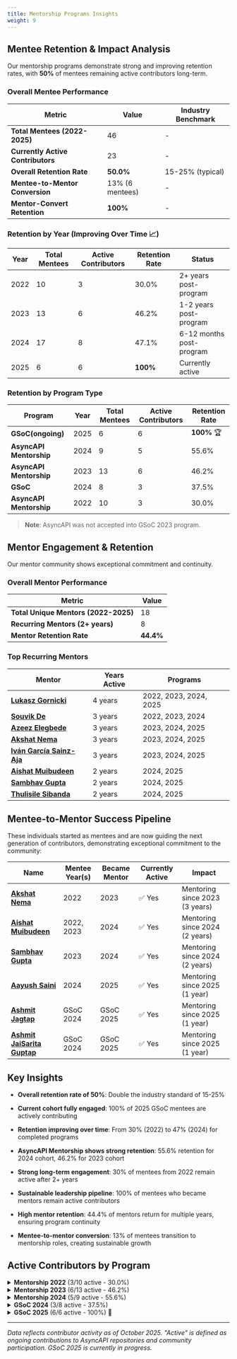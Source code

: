 ```yaml
---
title: Mentorship Programs Insights
weight: 9
---
```


## Mentee Retention & Impact Analysis

Our mentorship programs demonstrate strong and improving retention rates, with **50%** of mentees remaining active contributors long-term.

### Overall Mentee Performance

| Metric | Value | Industry Benchmark |
|--------|-------|-------------------|
| **Total Mentees (2022-2025)** | 46 | - |
| **Currently Active Contributors** | 23 | - |
| **Overall Retention Rate** | **50.0%** | 15-25% (typical) |
| **Mentee-to-Mentor Conversion** | 13% (6 mentees) | - |
| **Mentor-Convert Retention** | **100%** | - |

### Retention by Year (Improving Over Time 📈)

| Year | Total Mentees | Active Contributors | Retention Rate | Status |
|------|---------------|-------------------|----------------|--------|
| 2022 | 10 | 3 | 30.0% | 2+ years post-program |
| 2023 | 13 | 6 | 46.2% | 1-2 years post-program |
| 2024 | 17 | 8 | 47.1% | 6-12 months post-program |
| 2025 | 6 | 6 | **100%** | Currently active |

### Retention by Program Type

| Program | Year | Total Mentees | Active Contributors | Retention Rate |
|---------|------|---------------|-------------------|----------------|
| **GSoC(ongoing)** | 2025 | 6 | 6 | **100%** 🏆 |
| **AsyncAPI Mentorship** | 2024 | 9 | 5 | 55.6% |
| **AsyncAPI Mentorship** | 2023 | 13 | 6 | 46.2% |
| **GSoC** | 2024 | 8 | 3 | 37.5% |
| **AsyncAPI Mentorship** | 2022 | 10 | 3 | 30.0% |

> **Note**: AsyncAPI was not accepted into GSoC 2023 program.

## Mentor Engagement & Retention

Our mentor community shows exceptional commitment and continuity.

### Overall Mentor Performance

| Metric | Value |
|--------|-------|
| **Total Unique Mentors (2022-2025)** | 18 |
| **Recurring Mentors (2+ years)** | 8 |
| **Mentor Retention Rate** | **44.4%** |

### Top Recurring Mentors

| Mentor | Years Active | Programs |
|--------|-------------|----------|
| **[Lukasz Gornicki](https://github.com/derberg)** | 4 years | 2022, 2023, 2024, 2025 |
| **[Souvik De](https://github.com/souvikns)** | 3 years | 2022, 2023, 2024 |
| **[Azeez Elegbede](https://github.com/acethecreator)** | 3 years | 2023, 2024, 2025 |
| **[Akshat Nema](https://github.com/akshatnema)** | 3 years | 2023, 2024, 2025 |
| **[Iván García Sainz-Aja](https://github.com/ivangsa)** | 3 years | 2023, 2024, 2025 |
| **[Aishat Muibudeen](https://github.com/Mayaleeeee)** | 2 years | 2024, 2025 |
| **[Sambhav Gupta](https://github.com/sambhavgupta0705)** | 2 years | 2024, 2025 |
| **[Thulisile Sibanda](https://github.com/thulieblack)** | 2 years | 2024, 2025 |

## Mentee-to-Mentor Success Pipeline

These individuals started as mentees and are now guiding the next generation of contributors, demonstrating exceptional commitment to the community:

| Name | Mentee Year(s) | Became Mentor | Currently Active | Impact |
|------|---------------|---------------|------------------|--------|
| **[Akshat Nema](https://github.com/akshatnema)** | 2022 | 2023 | ✅ Yes | Mentoring since 2023 (3 years) |
| **[Aishat Muibudeen](https://github.com/Mayaleeeee)** | 2022, 2023 | 2024 | ✅ Yes | Mentoring since 2024 (2 years) |
| **[Sambhav Gupta](https://github.com/sambhavgupta0705)** | 2023 | 2024 | ✅ Yes | Mentoring since 2024 (2 years) |
| **[Aayush Saini](https://github.com/AayushSaini101)** | 2024 | 2025 | ✅ Yes | Mentoring since 2025 (1 year) |
| **[Ashmit Jagtap](https://github.com/ashmit-coder)** | GSoC 2024 | GSoC 2025 | ✅ Yes | Mentoring since 2025 (1 year) |
| **[Ashmit JaiSarita Guptap](https://github.com/devilkiller-ag)** | GSoC 2024 | GSoC 2025 | ✅ Yes | Mentoring since 2025 (1 year) |


## Key Insights

- **Overall retention rate of 50%**: Double the industry standard of 15-25%

- **Current cohort fully engaged**: 100% of 2025 GSoC mentees are actively contributing

- **Retention improving over time**: From 30% (2022) to 47% (2024) for completed programs

- **AsyncAPI Mentorship shows strong retention**: 55.6% retention for 2024 cohort, 46.2% for 2023 cohort

- **Strong long-term engagement**: 30% of mentees from 2022 remain active after 2+ years

- **Sustainable leadership pipeline**: 100% of mentees who became mentors remain active contributors

- **High mentor retention**: 44.4% of mentors return for multiple years, ensuring program continuity

- **Mentee-to-mentor conversion**: 13% of mentees transition to mentorship roles, creating sustainable growth

## Active Contributors by Program

<details>
<summary><strong>Mentorship 2022</strong> (3/10 active - 30.0%)</summary>

- [Ruchip16](https://github.com/Ruchip16)
- [Mayaleeeee](https://github.com/Mayaleeeee) (now a mentor)
- [akshatnema](https://github.com/akshatnema) (now a mentor)
</details>

<details>
<summary><strong>Mentorship 2023</strong> (6/13 active - 46.2%)</summary>

- [princerajpoot20](https://github.com/princerajpoot20)
- [Mayaleeeee](https://github.com/Mayaleeeee) (continued participation)
- [sambhavgupta0705](https://github.com/sambhavgupta0705) (now a mentor)
- [kaushik-rishi](https://github.com/kaushik-rishi)
- [anshgoyalevil](https://github.com/anshgoyalevil)
- [Shurtu-gal](https://github.com/Shurtu-gal)
</details>

<details>
<summary><strong>Mentorship 2024</strong> (5/9 active - 55.6%)</summary>

- [AayushSaini101](https://github.com/AayushSaini101) (now a mentor)
- [JeelRajodiya](https://github.com/JeelRajodiya)
- [Aahil13](https://github.com/Aahil13)
- [ezinneanne](https://github.com/ezinneanne)
- [catosaurusrex2003](https://github.com/catosaurusrex2003)
</details>

<details>
<summary><strong>GSoC 2024</strong> (3/8 active - 37.5%)</summary>

- [vishvamsinh28](https://github.com/vishvamsinh28)
- [devilkiller-ag](https://github.com/devilkiller-ag)
- [ashmit-coder](https://github.com/ashmit-coder) (now a mentor)
</details>

<details>
<summary><strong>GSoC 2025</strong> (6/6 active - 100%) 🎯</summary>

- [Adi-204](https://github.com/Adi-204)
- [TenzDelek](https://github.com/TenzDelek)
- [Ruchip16](https://github.com/Ruchip16) (returning mentee)
- [ssala034](https://github.com/ssala034)
- [sagarkori143](https://github.com/sagarkori143)
- [Shriya-Chauhan](https://github.com/Shriya-Chauhan)
</details>

---

*Data reflects contributor activity as of October 2025. "Active" is defined as ongoing contributions to AsyncAPI repositories and community participation. GSoC 2025 is currently in progress.*